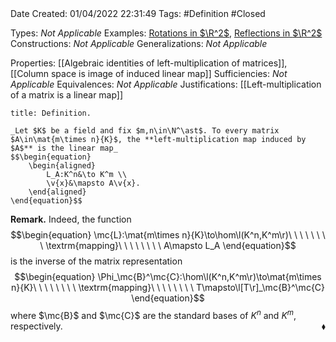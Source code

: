 <br />
<br />

Date Created: 01/04/2022 22:31:49
Tags: #Definition #Closed 

Types: _Not Applicable_
Examples: [Rotations in $\R^2$](Rotations%20in%20R2.md), [Reflections in $\R^2$](Reflections%20in%20R2.md)
Constructions: _Not Applicable_
Generalizations: _Not Applicable_

Properties: [[Algebraic identities of left-multiplication of matrices]], [[Column space is image of induced linear map]]
Sufficiencies: _Not Applicable_
Equivalences: _Not Applicable_
Justifications: [[Left-multiplication of a matrix is a linear map]]

``` ad-Definition
title: Definition.

_Let $K$ be a field and fix $m,n\in\N^\ast$. To every matrix $A\in\mat{m\times n}{K}$, the **left-multiplication map induced by $A$** is the linear map_
$$\begin{equation}
    \begin{aligned}
        L_A:K^n&\to K^m \\
        \v{x}&\mapsto A\v{x}.
    \end{aligned}
\end{equation}$$

```

**Remark.** Indeed, the function
$$\begin{equation}
    \mc{L}:\mat{m\times n}{K}\to\hom\l(K^n,K^m\r)\ \ \ \ \ \ \ \ \textrm{mapping}\ \ \ \ \ \ \ \ A\mapsto L_A
\end{equation}$$
is the inverse of the matrix representation
$$\begin{equation}
    \Phi_\mc{B}^\mc{C}:\hom\l(K^n,K^m\r)\to\mat{m\times n}{K}\ \ \ \ \ \ \ \ \textrm{mapping}\ \ \ \ \ \ \ \ T\mapsto\l[T\r]_\mc{B}^\mc{C}
\end{equation}$$
where $\mc{B}$ and $\mc{C}$ are the standard bases of $K^n$ and $K^m$, respectively.<span style="float:right;">$\blacklozenge$</span>
